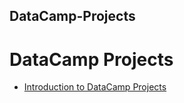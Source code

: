 ## DataCamp-Projects
# DataCamp Projects

- [Introduction to DataCamp Projects](https://github.com/IvanDGregor/DataCamp-Projects/blob/master/Intro_To_DataCamp_Projects/notebook_intro.ipynb)
      
